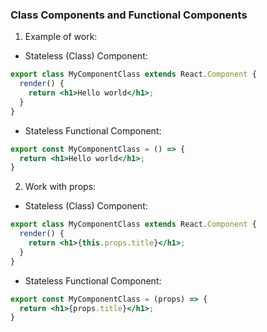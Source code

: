 ### Class Components and Functional Components

1. Example of work:

* Stateless (Class) Component:

```jsx
export class MyComponentClass extends React.Component {
  render() {
    return <h1>Hello world</h1>;
  }
}
```

* Stateless Functional Component: 

```jsx
export const MyComponentClass = () => {
  return <h1>Hello world</h1>;
}
```

2. Work with props:

* Stateless (Class) Component:

```jsx
export class MyComponentClass extends React.Component {
  render() {
    return <h1>{this.props.title}</h1>;
  }
}
```

* Stateless Functional Component: 

```jsx
export const MyComponentClass = (props) => {
  return <h1>{props.title}</h1>;
}
```